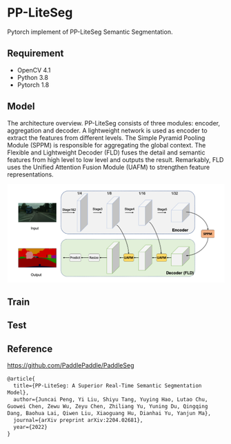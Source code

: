 # PP-LiteSeg
Pytorch implement of PP-LiteSeg Semantic Segmentation.

## Requirement

- OpenCV 4.1
- Python 3.8   
- Pytorch 1.8

## Model

The architecture overview. PP-LiteSeg consists of three modules: encoder, aggregation and decoder. A lightweight network is
used as encoder to extract the features from different levels. The Simple Pyramid Pooling Module (SPPM) is responsible for aggregating
the global context. The Flexible and Lightweight Decoder (FLD) fuses the detail and semantic features from high level to low level and
outputs the result. Remarkably, FLD uses the Unified Attention Fusion Module (UAFM) to strengthen feature representations.

![PP-LiteSeg](/image/net.png)

## Train

## Test

## Reference


https://github.com/PaddlePaddle/PaddleSeg

```
@article{
  title={PP-LiteSeg: A Superior Real-Time Semantic Segmentation Model},  
  author={Juncai Peng, Yi Liu, Shiyu Tang, Yuying Hao, Lutao Chu, Guowei Chen, Zewu Wu, Zeyu Chen, Zhiliang Yu, Yuning Du, Qingqing Dang, Baohua Lai, Qiwen Liu, Xiaoguang Hu, Dianhai Yu, Yanjun Ma},
  journal={arXiv preprint arXiv:2204.02681},
  year={2022}
}
```
